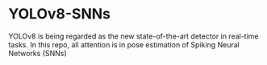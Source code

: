 # YOLOv8-SNNs
YOLOv8 is being regarded as the new state-of-the-art detector in real-time tasks. In this repo, all attention is in pose estimation of Spiking Neural Networks (SNNs)
